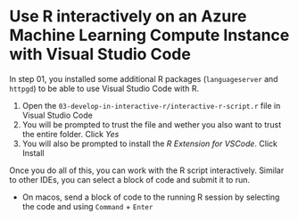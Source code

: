 # Use R interactively on an Azure Machine Learning Compute Instance with Visual Studio Code

In step 01, you installed some additional R packages (`languageserver` and `httpgd`) to be able to use Visual Studio Code with R.

1. Open the `03-develop-in-interactive-r/interactive-r-script.r` file in Visual Studio Code
1. You will be prompted to trust the file and wether you also want to trust the entire folder. Click _Yes_
1. You will also be prompted to install the _R Extension for VSCode_. Click Install

Once you do all of this, you can work with the R script interactively. Similar to other IDEs, you can select a block of code and submit it to run. 

- On macos, send a block of code to the running R session by selecting the code and using `Command` + `Enter`
